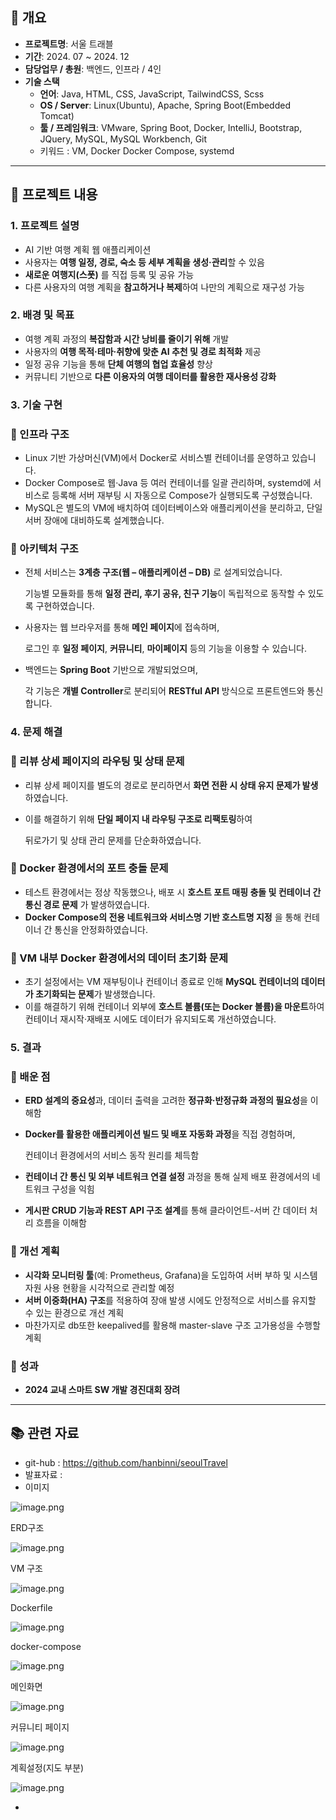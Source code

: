 ## 📝 개요

- **프로젝트명**: 서울 트래블
- **기간**: 2024. 07 ~ 2024. 12
- **담당업무 / 총원**: 백엔드, 인프라 / 4인
- **기술 스택**
    - **언어**: Java, HTML, CSS, JavaScript, TailwindCSS, Scss
    - **OS / Server**: Linux(Ubuntu), Apache, Spring Boot(Embedded Tomcat)
    - **툴 / 프레임워크**: VMware, Spring Boot, Docker, IntelliJ, Bootstrap, JQuery, MySQL, MySQL Workbench, Git
    - 키워드 : VM, Docker Docker Compose, systemd

---

## 📖 프로젝트 내용

### 1. 프로젝트 설명

- AI 기반 여행 계획 웹 애플리케이션
- 사용자는 **여행 일정, 경로, 숙소 등 세부 계획을 생성·관리**할 수 있음
- **새로운 여행지(스폿)** 를 직접 등록 및 공유 가능
- 다른 사용자의 여행 계획을 **참고하거나 복제**하여 나만의 계획으로 재구성 가능

### 2. 배경 및 목표

- 여행 계획 과정의 **복잡함과 시간 낭비를 줄이기 위해** 개발
- 사용자의 **여행 목적·테마·취향에 맞춘 AI 추천 및 경로 최적화** 제공
- 일정 공유 기능을 통해 **단체 여행의 협업 효율성** 향상
- 커뮤니티 기반으로 **다른 이용자의 여행 데이터를 활용한 재사용성 강화**

### 3. 기술 구현

### 🔹 인프라 구조

- Linux 기반 가상머신(VM)에서 Docker로 서비스별 컨테이너를 운영하고 있습니다.
- Docker Compose로 웹·Java 등 여러 컨테이너를 일괄 관리하며, systemd에 서비스로 등록해 서버 재부팅 시 자동으로 Compose가 실행되도록 구성했습니다.
- MySQL은 별도의 VM에 배치하여 데이터베이스와 애플리케이션을 분리하고, 단일 서버 장애에 대비하도록 설계했습니다.

### 🔹 아키텍처 구조

- 전체 서비스는 **3계층 구조(웹 – 애플리케이션 – DB)** 로 설계되었습니다.
    
    기능별 모듈화를 통해 **일정 관리, 후기 공유, 친구 기능**이 독립적으로 동작할 수 있도록 구현하였습니다.
    
- 사용자는 웹 브라우저를 통해 **메인 페이지**에 접속하며,
    
    로그인 후 **일정 페이지**, **커뮤니티**, **마이페이지** 등의 기능을 이용할 수 있습니다.
    
- 백엔드는 **Spring Boot** 기반으로 개발되었으며,
    
    각 기능은 **개별 Controller**로 분리되어 **RESTful API** 방식으로 프론트엔드와 통신합니다.
    

### 4. 문제 해결

### 🔹 리뷰 상세 페이지의 라우팅 및 상태 문제

- 리뷰 상세 페이지를 별도의 경로로 분리하면서 **화면 전환 시 상태 유지 문제가 발생**하였습니다.
- 이를 해결하기 위해 **단일 페이지 내 라우팅 구조로 리팩토링**하여
    
    뒤로가기 및 상태 관리 문제를 단순화하였습니다.
    

### 🔹 Docker 환경에서의 포트 충돌 문제

- 테스트 환경에서는 정상 작동했으나, 배포 시 **호스트 포트 매핑 충돌 및 컨테이너 간 통신 경로 문제** 가 발생하였습니다.
- **Docker Compose의 전용 네트워크와 서비스명 기반 호스트명 지정** 을 통해 컨테이너 간 통신을 안정화하였습니다.

### 🔹 VM 내부 Docker 환경에서의 데이터 초기화 문제

- 초기 설정에서는 VM 재부팅이나 컨테이너 종료로 인해 **MySQL 컨테이너의 데이터가 초기화되는 문제**가 발생했습니다.
- 이를 해결하기 위해 컨테이너 외부에 **호스트 볼륨(또는 Docker 볼륨)을 마운트**하여 컨테이너 재시작·재배포 시에도 데이터가 유지되도록 개선하였습니다.

### 5. 결과

### 🔹 배운 점

- **ERD 설계의 중요성**과, 데이터 출력을 고려한 **정규화·반정규화 과정의 필요성**을 이해함
- **Docker를 활용한 애플리케이션 빌드 및 배포 자동화 과정**을 직접 경험하며,
    
    컨테이너 환경에서의 서비스 동작 원리를 체득함
    
- **컨테이너 간 통신 및 외부 네트워크 연결 설정** 과정을 통해 실제 배포 환경에서의 네트워크 구성을 익힘
- **게시판 CRUD 기능과 REST API 구조 설계**를 통해 클라이언트-서버 간 데이터 처리 흐름을 이해함

### 🔹 개선 계획

- **시각화 모니터링 툴**(예: Prometheus, Grafana)을 도입하여 서버 부하 및 시스템 자원 사용 현황을 시각적으로 관리할 예정
- **서버 이중화(HA) 구조**를 적용하여 장애 발생 시에도 안정적으로 서비스를 유지할 수 있는 환경으로 개선 계획
- 마찬가지로 db또한 keepalived를 활용해 master-slave 구조 고가용성을 수행할 계획

### 🔹 성과

- **2024 교내 스마트 SW 개발 경진대회 장려**

---

## 📚 관련 자료

- git-hub : https://github.com/hanbinni/seoulTravel
- 발표자료 :
- 이미지

![image.png](attachment:7aab0be0-dbec-4843-a493-f77208da9e6c:image.png)

ERD구조

![image.png](attachment:2fa8bb30-8a48-4327-a699-bd47d6c48741:image.png)

VM 구조

![image.png](attachment:b90db5a5-0969-42a9-b9d3-80c7c3a0f996:image.png)

Dockerfile

![image.png](attachment:b27d625e-1255-403f-9d62-bdd21a3acbf8:image.png)

docker-compose

![image.png](attachment:6eb5fcf1-6483-4512-8e44-7325e73f88f7:image.png)

메인화면

![image.png](attachment:36572b4c-2e2e-4bc9-a78f-0022265c69b0:image.png)

커뮤니티 페이지

![image.png](attachment:65127eec-50d0-45a5-9a04-bd4bd3a38316:image.png)

계획설정(지도 부분)

![image.png](attachment:d333387e-ac10-47c4-bb48-f66c5fe5efd6:image.png)

-
